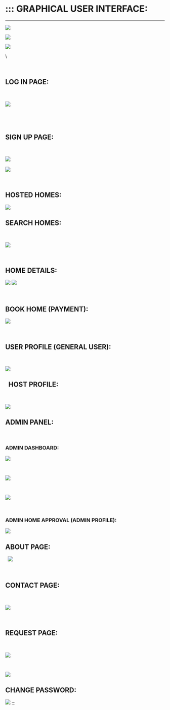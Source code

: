 :::
GRAPHICAL USER INTERFACE:
======================================================================
-------------------------------------------------------

![](readme_files/image001.png)

![](readme_files/image002.png)

![](readme_files/image003.png)

\

 

LOG IN PAGE:
---------------------------------------------------------

 

![](readme_files/image004.jpg)

 
-----------------------------

SIGN UP PAGE:
---------------------------------------------------------------------------------------

 

![](readme_files/image005.jpg)
 

![](readme_files/image006.jpg)

 

HOSTED HOMES:
---------------------------------------------------------------------------------------

![](readme_files/image007.jpg)

SEARCH HOMES:
----------------------------------------------------------
 

![](readme_files/image008.jpg)

 

HOME DETAILS:
----------------------------------------------------------

![](readme_files/image009.png)
![](readme_files/image010.png)

 

BOOK HOME (PAYMENT):
----------------------------------------------------------------------------------------------
![](readme_files/image011.png)

 

USER PROFILE (GENERAL USER):
-------------------------------------------------------------------------

 

![](readme_files/image012.png)

 
HOST PROFILE:
----------------------------------------------------------
 

![](readme_files/image013.jpg)

ADMIN PANEL:
---------------------------------------------------------

 

### ADMIN DASHBOARD:

![](readme_files/image014.jpg)

 

![](readme_files/image015.jpg)

 

![](readme_files/image016.jpg)

 

### ADMIN HOME APPROVAL (ADMIN PROFILE):

![](readme_files/image017.jpg)

ABOUT PAGE:
--------------------------------------------------------

 
![](readme_files/image018.jpg)

 

CONTACT PAGE:
---------------------------------------------------------------------------------------

 

![](readme_files/image019.png)

 

REQUEST PAGE:
----------------------------------------------------------

 

![](readme_files/image020.jpg)

 

![](readme_files/image021.png)

CHANGE PASSWORD:
--------------------------------------------

![](readme_files/image022.jpg)
:::

